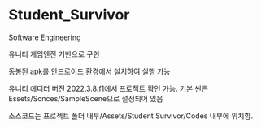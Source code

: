# Student_Survivor

Software Engineering

유니티 게임엔진 기반으로 구현

동봉된 apk를 안드로이드 환경에서 설치하여 실행 가능

유니티 에디터 버전 2022.3.8.f1에서 프로젝트 확인 가능. 기본 씬은 Essets/Scnces/SampleScene으로 설정되어 있음

소스코드는 프로젝트 폴더 내부/Assets/Student Survivor/Codes 내부에 위치함.
